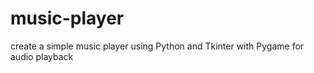 # music-player
create a simple music player using Python and Tkinter with Pygame for audio playback
